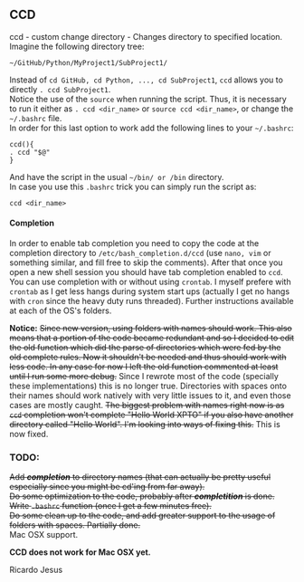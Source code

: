 ## CCD

ccd - custom change directory - Changes directory to specified location.  
Imagine the following directory tree:
```
~/GitHub/Python/MyProject1/SubProject1/
```
Instead of ```cd GitHub, cd Python, ..., cd SubProject1```, ```ccd``` allows you to directly
```. ccd SubProject1```.  
Notice the use of the ```source``` when running the script. Thus, it is necessary to run it either as 
```. ccd <dir_name>``` or ```source ccd <dir_name>```, or change the ```~/.bashrc``` file.  
In order for this last option to work add the following lines to your ```~/.bashrc```:  
```
ccd(){
. ccd "$@"
}
```
And have the script in the usual ```~/bin/ or /bin``` directory.  
In case you use this ```.bashrc``` trick you can simply run the script as:  
```
ccd <dir_name>
```

#### Completion
In order to enable tab completion you need to copy the code at the completion directory to ```/etc/bash_completion.d/ccd``` (use ```nano, vim``` or something similar, and fill free to skip the comments). After that once you open a new shell session you should have tab completion enabled to ```ccd```.  
You can use completion with or without using ```crontab```. I myself prefere with ```crontab``` as I get less hangs during system start ups (actually I get no hangs with ```cron``` since the heavy duty runs threaded). Further instructions available at each of the OS's folders.

**Notice:** ~~Since new version, using folders with names should work. This also means that a portion of the code became redundant and so I decided to edit the old function which did the parse of directories which were fed by the old complete rules. Now it shouldn't be needed and thus should work with less code. In any case for now I left the old function commented at least until I run some more debug.~~ Since I rewrote most of the code (specially these implementations) this is no longer true. Directories with spaces onto their names should work natively with very little issues to it, and even those cases are mostly caught. ~~The biggest problem with names right now is as ```ccd``` completion won't complete "Hello World XPTO" if you also have another directory called "Hello World". I'm looking into ways of fixing this.~~ This is now fixed.

### TODO:

~~Add ***completion*** to directory names (that can actually be pretty useful especially since you might be cd'ing from far away).~~  
~~Do some optimization to the code, probably after ***completition*** is done.~~  
~~Write ```.bashrc``` function (once I get a few minutes free).~~  
~~Do some clean up to the code, and add greater support to the usage of folders with spaces. Partially done.~~  
Mac OSX support.

**CCD does not work for Mac OSX yet.**

Ricardo Jesus
